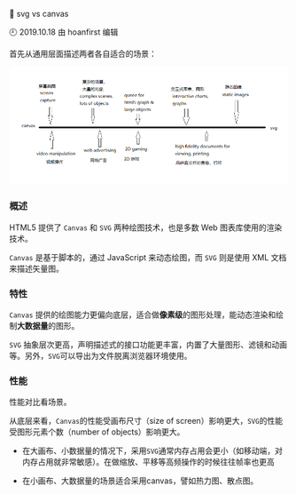 🐾 svg vs canvas

🕘 2019.10.18 由 hoanfirst 编辑

首先从通用层面描述两者各自适合的场景：

![](https://github.com/hoanFir/blogs/blob/master/%E5%8F%AF%E8%A7%86%E5%8C%96%E6%8A%80%E6%9C%AF/svgcanvas.png?raw=true)


### 概述

HTML5 提供了 `Canvas` 和 `SVG` 两种绘图技术，也是多数 Web 图表库使用的渲染技术。

`Canvas` 是基于脚本的，通过 JavaScript 来动态绘图，而 `SVG` 则是使用 XML 文档来描述矢量图。

### 特性

`Canvas` 提供的绘图能力更偏向底层，适合做**像素级**的图形处理，能动态渲染和绘制**大数据量**的图形。

`SVG` 抽象层次更高，声明描述式的接口功能更丰富，内置了大量图形、滤镜和动画等。另外，`SVG`可以导出为文件脱离浏览器环境使用。

### 性能

性能对比看场景。

从底层来看，`Canvas`的性能受画布尺寸（size of screen）影响更大，`SVG`的性能受图形元素个数（number of objects）影响更大。

- 在大画布、小数据量的情况下，采用`SVG`通常内存占用会更小（如移动端，对内存占用就非常敏感）。在做缩放、平移等高频操作的时候往往帧率也更高

- 在小画布、大数据量的场景适合采用canvas，譬如热力图、散点图。



